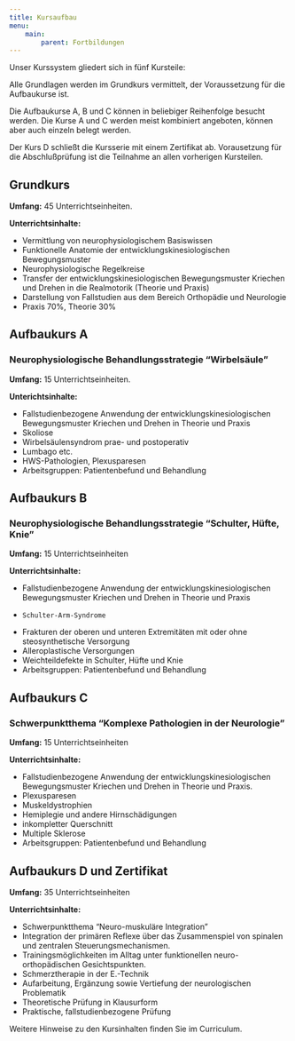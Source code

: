 ```yaml
---
title: Kursaufbau
menu:
    main:
        parent: Fortbildungen
---
```

Unser Kurssystem gliedert sich in fünf Kursteile:

Alle Grundlagen werden im Grundkurs vermittelt, der Voraussetzung für die Aufbaukurse ist.

Die Aufbaukurse A, B und C können in beliebiger Reihenfolge besucht werden. Die Kurse A und C werden meist kombiniert angeboten, können aber auch einzeln belegt werden.

Der Kurs D schließt die Kursserie mit einem Zertifikat ab. Vorausetzung für die Abschlußprüfung ist die Teilnahme an allen vorherigen Kursteilen.

## Grundkurs

**Umfang:** 45 Unterrichtseinheiten.

**Unterrichtsinhalte:**

   * Vermittlung von neurophysiologischem Basiswissen
   *  Funktionelle Anatomie der entwicklungskinesiologischen Bewegungsmuster
   *  Neurophysiologische Regelkreise
   *  Transfer der entwicklungskinesiologischen Bewegungsmuster Kriechen und Drehen in die Realmotorik (Theorie und Praxis)
   *  Darstellung von Fallstudien aus dem Bereich Orthopädie und Neurologie
   *  Praxis 70%, Theorie 30%

## Aufbaukurs A 
### Neurophysiologische Behandlungsstrategie “Wirbelsäule”

**Umfang:** 15 Unterrichtseinheiten.

**Unterichtsinhalte:**

* Fallstudienbezogene Anwendung der entwicklungskinesiologischen Bewegungsmuster Kriechen und Drehen in Theorie und Praxis
* Skoliose
* Wirbelsäulensyndrom prae- und postoperativ
* Lumbago etc.
* HWS-Pathologien, Plexusparesen
* Arbeitsgruppen: Patientenbefund und Behandlung

## Aufbaukurs B
### Neurophysiologische Behandlungsstrategie “Schulter, Hüfte, Knie”

**Umfang:** 15 Unterrichtseinheiten

**Unterrichtsinhalte:**

*    Fallstudienbezogene Anwendung der entwicklungskinesiologischen Bewegungsmuster Kriechen und Drehen in Theorie und Praxis
*     Schulter-Arm-Syndrome
*    Frakturen der oberen und unteren Extremitäten mit oder ohne steosynthetische Versorgung
*    Alleroplastische Versorgungen
*    Weichteildefekte in Schulter, Hüfte und Knie
*    Arbeitsgruppen: Patientenbefund und Behandlung

## Aufbaukurs C
### Schwerpunktthema “Komplexe Pathologien in der Neurologie”

**Umfang:** 15 Unterrichtseinheiten

**Unterrichtsinhalte:**

*    Fallstudienbezogene Anwendung der entwicklungskinesiologischen Bewegungsmuster Kriechen und Drehen in Theorie und Praxis.
*    Plexusparesen
*    Muskeldystrophien
*    Hemiplegie und andere Hirnschädigungen
*    inkompletter Querschnitt
*    Multiple Sklerose
*    Arbeitsgruppen: Patientenbefund und Behandlung

## Aufbaukurs D und Zertifikat

**Umfang:** 35 Unterrichtseinheiten

**Unterrichtsinhalte:**

* Schwerpunktthema “Neuro-muskuläre Integration”
* Integration der primären Reflexe über das Zusammenspiel von spinalen und zentralen Steuerungsmechanismen.
* Trainingsmöglichkeiten im Alltag unter funktionellen neuro-orthopädischen Gesichtspunkten.
* Schmerztherapie in der E.-Technik
* Aufarbeitung, Ergänzung sowie Vertiefung der neurologischen Problematik
* Theoretische Prüfung in Klausurform
* Praktische, fallstudienbezogene Prüfung

Weitere Hinweise zu den Kursinhalten finden Sie im Curriculum.
 